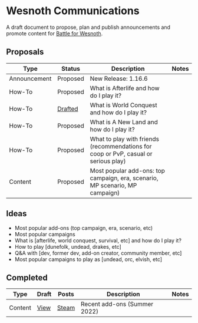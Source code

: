 # Wesnoth Communications

A draft document to propose, plan and publish announcements and promote content for [Battle for Wesnoth](https://wesnoth.org).

## Proposals

| Type | Status | Description | Notes |
| --- | --- | --- | --- |
| Announcement | Proposed | New Release: 1.16.6 |
| How-To | Proposed | What is Afterlife and how do I play it? |
| How-To | [Drafted](content/what-is-world-conquest/index.md) | What is World Conquest and how do I play it? |
| How-To | Proposed | What is A New Land and how do I play it? |
| How-To | Proposed | What to play with friends (recommendations for coop or PvP, casual or serious play) |
| Content | Proposed | Most popular add-ons: top campaign, era, scenario, MP scenario, MP campaign) |


## Ideas

- Most popular add-ons (top campaign, era, scenario, etc)
- Most popular campaigns
- What is [afterlife, world conquest, survival, etc] and how do I play it?
- How to play [dunefolk, undead, drakes, etc]
- Q&A with [dev, former dev, add-on creator, community member, etc]
- Most popular campaigns to play as [undead, orc, elvish, etc]

## Completed

| Type | Draft | Posts | Description | Notes |
| --- | --- | --- | --- | --- |
| Content | [View](content/recent-addons/2022-08/index.md) | [Steam](https://steamcommunity.com/app/599390/eventcomments/3325366198388752449) | Recent add-ons (Summer 2022) |  |
